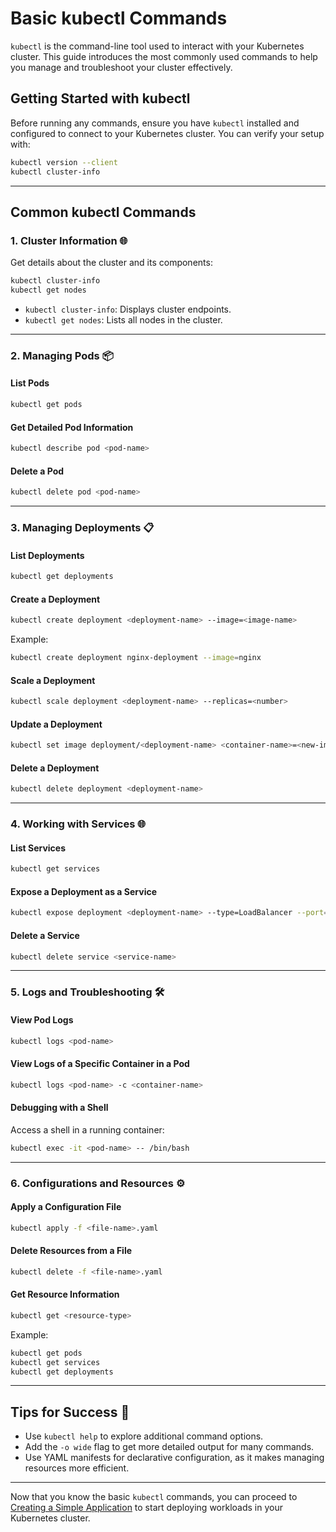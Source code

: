# Basic kubectl Commands

`kubectl` is the command-line tool used to interact with your Kubernetes cluster. This guide introduces the most commonly used commands to help you manage and troubleshoot your cluster effectively.

## Getting Started with kubectl

Before running any commands, ensure you have `kubectl` installed and configured to connect to your Kubernetes cluster. You can verify your setup with:

```bash
kubectl version --client
kubectl cluster-info
```

---

## Common kubectl Commands

### 1. Cluster Information 🌐
Get details about the cluster and its components:

```bash
kubectl cluster-info
kubectl get nodes
```

- `kubectl cluster-info`: Displays cluster endpoints.
- `kubectl get nodes`: Lists all nodes in the cluster.

---

### 2. Managing Pods 📦
#### List Pods
```bash
kubectl get pods
```

#### Get Detailed Pod Information
```bash
kubectl describe pod <pod-name>
```

#### Delete a Pod
```bash
kubectl delete pod <pod-name>
```

---

### 3. Managing Deployments 📋
#### List Deployments
```bash
kubectl get deployments
```

#### Create a Deployment
```bash
kubectl create deployment <deployment-name> --image=<image-name>
```

Example:
```bash
kubectl create deployment nginx-deployment --image=nginx
```

#### Scale a Deployment
```bash
kubectl scale deployment <deployment-name> --replicas=<number>
```

#### Update a Deployment
```bash
kubectl set image deployment/<deployment-name> <container-name>=<new-image>
```

#### Delete a Deployment
```bash
kubectl delete deployment <deployment-name>
```

---

### 4. Working with Services 🌐
#### List Services
```bash
kubectl get services
```

#### Expose a Deployment as a Service
```bash
kubectl expose deployment <deployment-name> --type=LoadBalancer --port=<port>
```

#### Delete a Service
```bash
kubectl delete service <service-name>
```

---

### 5. Logs and Troubleshooting 🛠️
#### View Pod Logs
```bash
kubectl logs <pod-name>
```

#### View Logs of a Specific Container in a Pod
```bash
kubectl logs <pod-name> -c <container-name>
```

#### Debugging with a Shell
Access a shell in a running container:
```bash
kubectl exec -it <pod-name> -- /bin/bash
```

---

### 6. Configurations and Resources ⚙️
#### Apply a Configuration File
```bash
kubectl apply -f <file-name>.yaml
```

#### Delete Resources from a File
```bash
kubectl delete -f <file-name>.yaml
```

#### Get Resource Information
```bash
kubectl get <resource-type>
```

Example:
```bash
kubectl get pods
kubectl get services
kubectl get deployments
```

---

## Tips for Success 🧠
- Use `kubectl help` to explore additional command options.
- Add the `-o wide` flag to get more detailed output for many commands.
- Use YAML manifests for declarative configuration, as it makes managing resources more efficient.

---

Now that you know the basic `kubectl` commands, you can proceed to [Creating a Simple Application](creating-a-simple-application.md) to start deploying workloads in your Kubernetes cluster.
